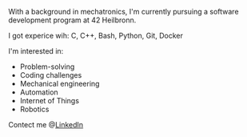 With a background in mechatronics, I'm currently pursuing a software development program at 42 Heilbronn.

I got experice wih: 
  C, C++, Bash, Python, Git, Docker

I'm interested in:
- Problem-solving
- Coding challenges
- Mechanical engineering
- Automation
- Internet of Things
- Robotics

Contect me @[LinkedIn](https://www.linkedin.com/in/julian-schneider-519620203)
